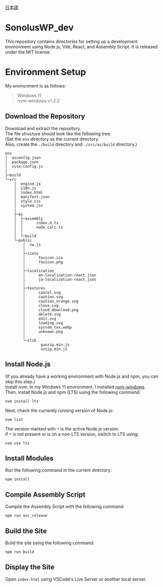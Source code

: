[日本語](https://github.com/1217pond/SonolusWP_dev/blob/main/README.md)
# SonolusWP_dev
This repository contains directories for setting up a development environment using Node.js, Vite, React, and Assembly Script. It is released under the MIT license.

# Environment Setup
My environment is as follows:
> Windows 11  
> nvm-windows v1.2.2  

## Download the Repository
Download and extract the repository.  
The file structure should look like the following tree.  
(Set the `env` directory as the current directory.  
Also, create the `./build` directory and `./src/as/build` directory.)
```
env
│  asconfig.json
│  package.json
│  vite.config.js
│
├─build
└─src
    │  engine.js
    │  i18n.js
    │  index.html
    │  manifest.json
    │  style.css
    │  system.jsx
    │
    ├─as
    │  ├─assembly
    │  │      index.d.ts
    │  │      node_calc.ts
    │  │
    │  └─build
    └─public
        │  sw.js
        │
        ├─icons
        │      favicon.ico
        │      favicon.png
        │
        ├─localization
        │      en-localization-react.json
        │      ja-localization-react.json
        │
        ├─textures
        │      cancel.svg
        │      caution.svg
        │      caution_orange.svg
        │      close.svg
        │      cloud_download.png
        │      delete.svg
        │      edit.svg
        │      loading.svg
        │      system_tex.webp
        │      unknown.png
        │
        └─zlib
                gunzip.min.js
                unzip.min.js
```
## Install Node.js
(If you already have a working environment with Node.js and npm, you can skip this step.)  
Install nvm. In my Windows 11 environment, I installed [nvm-windows](https://github.com/coreybutler/nvm-windows).  
Then, install Node.js and npm (LTS) using the following command:
```
nvm install lts
```
Next, check the currently running version of Node.js:
```
nvm list
```
The version marked with `*` is the active Node.js version.  
If `*` is not present or is on a non-LTS version, switch to LTS using:
```
nvm use lts
```
## Install Modules
Run the following command in the current directory:
```
npm install
```
## Compile Assembly Script
Compile the Assembly Script with the following command:
```
npm run asc_release
```
## Build the Site
Build the site using the following command:
```
npm run build
```
## Display the Site
Open `index.html` using VSCode's Live Server or another local server.
